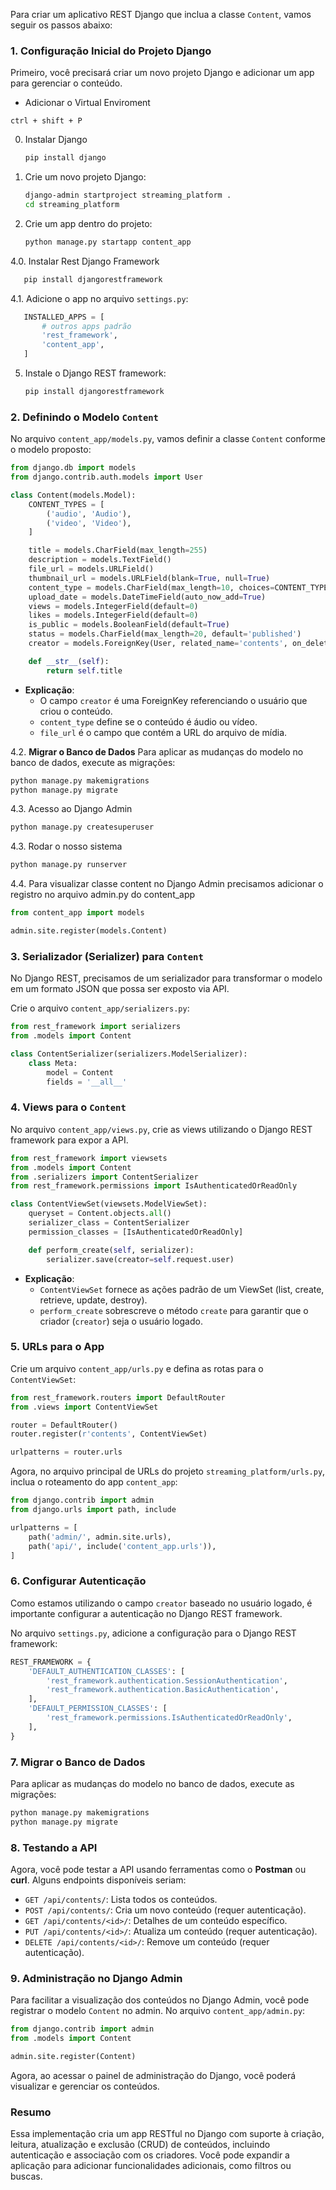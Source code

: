 Para criar um aplicativo REST Django que inclua a classe `Content`, vamos seguir os passos abaixo:

### 1. **Configuração Inicial do Projeto Django**

Primeiro, você precisará criar um novo projeto Django e adicionar um app para gerenciar o conteúdo.

- Adicionar o Virtual Enviroment

```ctrl
ctrl + shift + P
```

0. Instalar Django

   ```bash
   pip install django
   ```
1. Crie um novo projeto Django:

   ```bash
   django-admin startproject streaming_platform .
   cd streaming_platform
   ```
2. Crie um app dentro do projeto:

   ```bash
   python manage.py startapp content_app
   ```

4.0. Instalar Rest Django Framework

```bash
   pip install djangorestframework
```

4.1. Adicione o app no arquivo `settings.py`:

```python
   INSTALLED_APPS = [
       # outros apps padrão
       'rest_framework',
       'content_app',
   ]
```

5. Instale o Django REST framework:
   ```bash
   pip install djangorestframework
   ```

### 2. **Definindo o Modelo `Content`**

No arquivo `content_app/models.py`, vamos definir a classe `Content` conforme o modelo proposto:

```python
from django.db import models
from django.contrib.auth.models import User

class Content(models.Model):
    CONTENT_TYPES = [
        ('audio', 'Audio'),
        ('video', 'Video'),
    ]

    title = models.CharField(max_length=255)
    description = models.TextField()
    file_url = models.URLField()
    thumbnail_url = models.URLField(blank=True, null=True)
    content_type = models.CharField(max_length=10, choices=CONTENT_TYPES)
    upload_date = models.DateTimeField(auto_now_add=True)
    views = models.IntegerField(default=0)
    likes = models.IntegerField(default=0)
    is_public = models.BooleanField(default=True)
    status = models.CharField(max_length=20, default='published')
    creator = models.ForeignKey(User, related_name='contents', on_delete=models.CASCADE)

    def __str__(self):
        return self.title
```

- **Explicação**:
  - O campo `creator` é uma ForeignKey referenciando o usuário que criou o conteúdo.
  - `content_type` define se o conteúdo é áudio ou vídeo.
  - `file_url` é o campo que contém a URL do arquivo de mídia.

4.2. **Migrar o Banco de Dados**
Para aplicar as mudanças do modelo no banco de dados, execute as migrações:

```bash
python manage.py makemigrations
python manage.py migrate
```

4.3. Acesso ao Django Admin

```bash
python manage.py createsuperuser
```

4.3. Rodar o nosso sistema

```bash
python manage.py runserver
```

4.4. Para visualizar classe content no Django Admin precisamos adicionar o registro no arquivo admin.py do content_app

```python
from content_app import models

admin.site.register(models.Content)
```

### 3. **Serializador (Serializer) para `Content`**

No Django REST, precisamos de um serializador para transformar o modelo em um formato JSON que possa ser exposto via API.

Crie o arquivo `content_app/serializers.py`:

```python
from rest_framework import serializers
from .models import Content

class ContentSerializer(serializers.ModelSerializer):
    class Meta:
        model = Content
        fields = '__all__'
```

### 4. **Views para o `Content`**

No arquivo `content_app/views.py`, crie as views utilizando o Django REST framework para expor a API.

```python
from rest_framework import viewsets
from .models import Content
from .serializers import ContentSerializer
from rest_framework.permissions import IsAuthenticatedOrReadOnly

class ContentViewSet(viewsets.ModelViewSet):
    queryset = Content.objects.all()
    serializer_class = ContentSerializer
    permission_classes = [IsAuthenticatedOrReadOnly]

    def perform_create(self, serializer):
        serializer.save(creator=self.request.user)
```

- **Explicação**:
  - `ContentViewSet` fornece as ações padrão de um ViewSet (list, create, retrieve, update, destroy).
  - `perform_create` sobrescreve o método `create` para garantir que o criador (`creator`) seja o usuário logado.

### 5. **URLs para o App**

Crie um arquivo `content_app/urls.py` e defina as rotas para o `ContentViewSet`:

```python
from rest_framework.routers import DefaultRouter
from .views import ContentViewSet

router = DefaultRouter()
router.register(r'contents', ContentViewSet)

urlpatterns = router.urls
```

Agora, no arquivo principal de URLs do projeto `streaming_platform/urls.py`, inclua o roteamento do app `content_app`:

```python
from django.contrib import admin
from django.urls import path, include

urlpatterns = [
    path('admin/', admin.site.urls),
    path('api/', include('content_app.urls')),
]
```

### 6. **Configurar Autenticação**

Como estamos utilizando o campo `creator` baseado no usuário logado, é importante configurar a autenticação no Django REST framework.

No arquivo `settings.py`, adicione a configuração para o Django REST framework:

```python
REST_FRAMEWORK = {
    'DEFAULT_AUTHENTICATION_CLASSES': [
        'rest_framework.authentication.SessionAuthentication',
        'rest_framework.authentication.BasicAuthentication',
    ],
    'DEFAULT_PERMISSION_CLASSES': [
        'rest_framework.permissions.IsAuthenticatedOrReadOnly',
    ],
}
```

### 7. **Migrar o Banco de Dados**

Para aplicar as mudanças do modelo no banco de dados, execute as migrações:

```bash
python manage.py makemigrations
python manage.py migrate
```

### 8. **Testando a API**

Agora, você pode testar a API usando ferramentas como o **Postman** ou **curl**. Alguns endpoints disponíveis seriam:

- `GET /api/contents/`: Lista todos os conteúdos.
- `POST /api/contents/`: Cria um novo conteúdo (requer autenticação).
- `GET /api/contents/<id>/`: Detalhes de um conteúdo específico.
- `PUT /api/contents/<id>/`: Atualiza um conteúdo (requer autenticação).
- `DELETE /api/contents/<id>/`: Remove um conteúdo (requer autenticação).

### 9. **Administração no Django Admin**

Para facilitar a visualização dos conteúdos no Django Admin, você pode registrar o modelo `Content` no admin. No arquivo `content_app/admin.py`:

```python
from django.contrib import admin
from .models import Content

admin.site.register(Content)
```

Agora, ao acessar o painel de administração do Django, você poderá visualizar e gerenciar os conteúdos.

### Resumo

Essa implementação cria um app RESTful no Django com suporte à criação, leitura, atualização e exclusão (CRUD) de conteúdos, incluindo autenticação e associação com os criadores. Você pode expandir a aplicação para adicionar funcionalidades adicionais, como filtros ou buscas.
